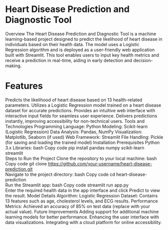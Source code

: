# Heart Disease Prediction and Diagnostic Tool
Overview
The Heart Disease Prediction and Diagnostic Tool is a machine learning-based project designed to predict the likelihood of heart disease in individuals based on their health data. The model uses a Logistic Regression algorithm and is deployed as a user-friendly web application built with Streamlit. This tool enables users to input key health metrics and receive a prediction in real-time, aiding in early detection and decision-making.

# Features
Predicts the likelihood of heart disease based on 13 health-related parameters.
Utilizes a Logistic Regression model trained on a heart disease dataset for accurate predictions.
Provides an intuitive web interface with interactive input fields for seamless user experience.
Delivers predictions instantly, improving accessibility for non-technical users.
Tools and Technologies
Programming Language: Python
Modeling: Scikit-learn (Logistic Regression)
Data Analysis: Pandas, NumPy
Visualization: Matplotlib, Seaborn (if used)
Web Framework: Streamlit
File Handling: Pickle (for saving and loading the trained model)
Installation
Prerequisites
Python 3.x
Libraries:
bash
Copy code
pip install pandas numpy scikit-learn streamlit  
Steps to Run the Project
Clone the repository to your local machine:
bash
Copy code
git clone https://github.com/your-username/heart-disease-prediction.git  
Navigate to the project directory:
bash
Copy code
cd heart-disease-prediction  
Run the Streamlit app:
bash
Copy code
streamlit run app.py  
Enter the required health data in the app interface and click Predict to view the result.
Model Details
Algorithm: Logistic Regression
Dataset: Contains 13 features such as age, cholesterol levels, and ECG results.
Performance Metrics: Achieved an accuracy of 85% on test data (replace with your actual value).
Future Improvements
Adding support for additional machine learning models for better performance.
Enhancing the user interface with data visualizations.
Integrating with a cloud platform for online accessibility.
